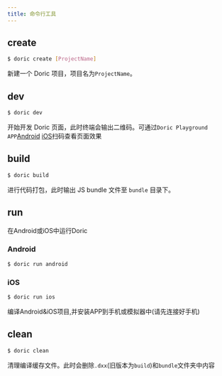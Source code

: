 ```yaml
---
title: 命令行工具
---
```


## create

```bash
$ doric create [ProjectName]
```

新建一个 Doric 项目，项目名为`ProjectName`。

## dev

```bash
$ doric dev
```

开始开发 Doric 页面，此时终端会输出二维码。可通过`Doric Playground APP`[Android](https://www.pgyer.com/YvN1
) [iOS](https://testflight.apple.com/join/ADOzNQKd)扫码查看页面效果

## build

```bash
$ doric build
```

进行代码打包，此时输出 JS bundle 文件至 `bundle` 目录下。

## run
在Android或iOS中运行Doric
### Android
```bash
$ doric run android
```
### iOS
```bash
$ doric run ios
```
编译Android&iOS项目,并安装APP到手机或模拟器中(请先连接好手机)

## clean

```bash
$ doric clean
```

清理编译缓存文件。此时会删除`.dxx`(旧版本为`build`)和`bundle`文件夹中内容